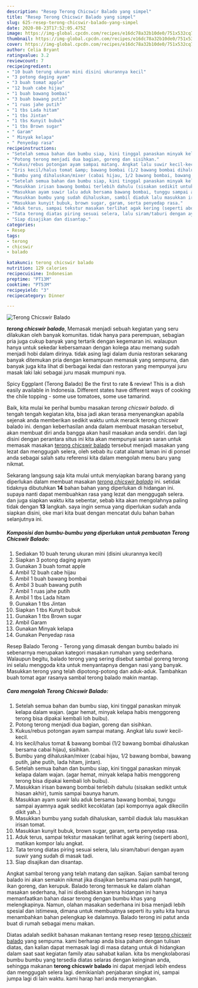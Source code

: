 ```yaml
---
description: "Resep Terong Chicswir Balado yang simpel"
title: "Resep Terong Chicswir Balado yang simpel"
slug: 625-resep-terong-chicswir-balado-yang-simpel
date: 2020-08-23T17:52:05.475Z
image: https://img-global.cpcdn.com/recipes/e16dc78a32b10de0/751x532cq70/terong-chicswir-balado-foto-resep-utama.jpg
thumbnail: https://img-global.cpcdn.com/recipes/e16dc78a32b10de0/751x532cq70/terong-chicswir-balado-foto-resep-utama.jpg
cover: https://img-global.cpcdn.com/recipes/e16dc78a32b10de0/751x532cq70/terong-chicswir-balado-foto-resep-utama.jpg
author: Celia Bryant
ratingvalue: 3.2
reviewcount: 7
recipeingredient:
- "10 buah terung ukuran mini disini ukurannya kecil"
- "3 potong daging ayam"
- "3 buah tomat apple"
- "12 buah cabe hijau"
- "1 buah bawang bombai"
- "3 buah bawang putih"
- "1 ruas jahe putih"
- "1 tbs Lada hitam"
- "1 tbs Jintan"
- "1 tbs Kunyit bubuk"
- "1 tbs Brown sugar"
- " Garam"
- " Minyak kelapa"
- " Penyedap rasa"
recipeinstructions:
- "Setelah semua bahan dan bumbu siap, kini tinggal panaskan minyak kelapa dalam wajan. (agar hemat, minyak kelapa habis menggoreng terong bisa dipakai kembali loh buibu)."
- "Potong terong menjadi dua bagian, goreng dan sisihkan."
- "Kukus/rebus potongan ayam sampai matang. Angkat lalu suwir kecil-kecil."
- "Iris kecil/halus tomat &amp; bawang bombai (1/2 bawang bombai dihaluskan bersama cabai hijau), sisihkan."
- "Bumbu yang dihaluskan/mixer (cabai hijau, 1/2 bawang bombai, bawang putih, jahe putih, lada hitam, jintan)."
- "Setelah semua bahan dan bumbu siap, kini tinggal panaskan minyak kelapa dalam wajan. (agar hemat, minyak kelapa habis menggoreng terong bisa dipakai kembali loh buibu)."
- "Masukkan irisan bawang bombai terlebih dahulu (sisakan sedikit untuk hiasan akhir), tumis sampai baunya harum."
- "Masukkan ayam suwir lalu aduk bersama bawang bombai, tunggu sampai ayamnya agak sedikit kecoklatan (api kompornya agak dikecilin dikit yah..)"
- "Masukkan bumbu yang sudah dihaluskan, sambil diaduk lalu masukkan irisan tomat."
- "Masukkan kunyit bubuk, brown sugar, garam, serta penyedap rasa."
- "Aduk terus, sampai tekstur masakan terlihat agak kering (seperti abon), matikan kompor lalu angkat."
- "Tata terong diatas piring sesuai selera, lalu siram/taburi dengan ayam suwir yang sudah di masak tadi."
- "Siap disajikan dan disantap."
categories:
- Resep
tags:
- terong
- chicswir
- balado

katakunci: terong chicswir balado 
nutrition: 129 calories
recipecuisine: Indonesian
preptime: "PT13M"
cooktime: "PT53M"
recipeyield: "3"
recipecategory: Dinner

---
```



![Terong Chicswir Balado](https://img-global.cpcdn.com/recipes/e16dc78a32b10de0/751x532cq70/terong-chicswir-balado-foto-resep-utama.jpg)

<b><i>terong chicswir balado</i></b>, Memasak menjadi sebuah kegiatan yang seru dilakukan oleh banyak komunitas. tidak hanya para perempuan, sebagian pria juga cukup banyak yang tertarik dengan kegemaran ini. walaupun hanya untuk sekedar kebersamaan dengan kolega atau memang sudah menjadi hobi dalam dirinya. tidak asing lagi dalam dunia restoran sekarang banyak ditemukan pria dengan kemampuan memasak yang sempurna, dan banyak juga kita lihat di berbagai kedai dan restoran yang mempunyai juru masak laki laki sebagai juru masak mumpuni nya.

Spicy Eggplant (Terong Balado) Be the first to rate &amp; review! This is a dish easily available in Indonesia. Different states have different ways of cooking the chile topping - some use tomatoes, some use tamarind.

Baik, kita mulai ke perihal bumbu masakan <i>terong chicswir balado</i>. di tengah tengah kegiatan kita, bisa jadi akan terasa menyenangkan apabila sejenak anda memberikan sedikit waktu untuk meracik terong chicswir balado ini. dengan keberhasilan anda dalam membuat masakan tersebut, akan membuat diri anda bangga akan hasil masakan anda sendiri. dan lagi disini dengan perantara situs ini kita akan mempunyai saran saran untuk memasak masakan <u>terong chicswir balado</u> tersebut menjadi masakan yang lezat dan menggugah selera, oleh sebab itu catat alamat laman ini di ponsel anda sebagai salah satu referensi kita dalam mengolah menu baru yang nikmat.


Sekarang langsung saja kita mulai untuk menyiapkan barang barang yang diperlukan dalam membuat masakan <u><i>terong chicswir balado</i></u> ini. setidak tidaknya dibutuhkan <b>14</b> bahan bahan yang diperlukan di hidangan ini. supaya nanti dapat membuahkan rasa yang lezat dan menggugah selera. dan juga siapkan waktu kita sebentar, sebab kita akan mengolahnya paling tidak dengan <b>13</b> langkah. saya ingin semua yang diperlukan sudah anda siapkan disini, oke mari kita buat dengan mencatat dulu bahan bahan selanjutnya ini.

<!--inarticleads1-->

##### Komposisi dan bumbu-bumbu yang diperlukan untuk pembuatan Terong Chicswir Balado:

1. Sediakan 10 buah terung ukuran mini (disini ukurannya kecil)
1. Siapkan 3 potong daging ayam
1. Gunakan 3 buah tomat apple
1. Ambil 12 buah cabe hijau
1. Ambil 1 buah bawang bombai
1. Ambil 3 buah bawang putih
1. Ambil 1 ruas jahe putih
1. Ambil 1 tbs Lada hitam
1. Gunakan 1 tbs Jintan
1. Siapkan 1 tbs Kunyit bubuk
1. Gunakan 1 tbs Brown sugar
1. Ambil  Garam
1. Gunakan  Minyak kelapa
1. Gunakan  Penyedap rasa


Resep Balado Terong - Terong yang dimasak dengan bumbu balado ini sebenarnya merupakan kategori masakan rumahan yang sederhana. Walaupun begitu, balado terong yang sering disebut sambal goreng terong ini selalu menggoda kita untuk menyantapnya dengan nasi yang banyak. Masukkan terong yang telah dipotong-potong dan aduk-aduk. Tambahkan buah tomat agar rasanya sambal terong balado makin mantap. 

<!--inarticleads2-->

##### Cara mengolah Terong Chicswir Balado:

1. Setelah semua bahan dan bumbu siap, kini tinggal panaskan minyak kelapa dalam wajan. (agar hemat, minyak kelapa habis menggoreng terong bisa dipakai kembali loh buibu).
1. Potong terong menjadi dua bagian, goreng dan sisihkan.
1. Kukus/rebus potongan ayam sampai matang. Angkat lalu suwir kecil-kecil.
1. Iris kecil/halus tomat &amp; bawang bombai (1/2 bawang bombai dihaluskan bersama cabai hijau), sisihkan.
1. Bumbu yang dihaluskan/mixer (cabai hijau, 1/2 bawang bombai, bawang putih, jahe putih, lada hitam, jintan).
1. Setelah semua bahan dan bumbu siap, kini tinggal panaskan minyak kelapa dalam wajan. (agar hemat, minyak kelapa habis menggoreng terong bisa dipakai kembali loh buibu).
1. Masukkan irisan bawang bombai terlebih dahulu (sisakan sedikit untuk hiasan akhir), tumis sampai baunya harum.
1. Masukkan ayam suwir lalu aduk bersama bawang bombai, tunggu sampai ayamnya agak sedikit kecoklatan (api kompornya agak dikecilin dikit yah..)
1. Masukkan bumbu yang sudah dihaluskan, sambil diaduk lalu masukkan irisan tomat.
1. Masukkan kunyit bubuk, brown sugar, garam, serta penyedap rasa.
1. Aduk terus, sampai tekstur masakan terlihat agak kering (seperti abon), matikan kompor lalu angkat.
1. Tata terong diatas piring sesuai selera, lalu siram/taburi dengan ayam suwir yang sudah di masak tadi.
1. Siap disajikan dan disantap.


Angkat sambal terong yang telah matang dan sajikan. Sajian sambal terong balado ini akan semakin nikmat jika disajikan bersama nasi putih hangat, ikan goreng, dan kerupuk. Balado terong termasuk ke dalam olahan masakan sederhana, hal ini disebabkan karena hidangan ini hanya memanfaatkan bahan dasar terong dengan bumbu khas yang melengkapinya. Namun, olahan masakan sederhana ini bisa menjadi lebih spesial dan istimewa, dimana untuk membuatnya seperti itu yaitu kita harus menambahkan bahan pelengkap ke dalamnya. Balado terong ini patut anda buat di rumah sebagai menu makan. 

Diatas adalah sedikit bahasan makanan tentang resep resep <u>terong chicswir balado</u> yang sempurna. kami berharap anda bisa paham dengan tulisan diatas, dan kalian dapat memasak lagi di masa datang untuk di hidangkan dalam saat saat kegiatan family atau sahabat kalian. kita bs mengkolaborasi bumbu bumbu yang tersedia diatas selaras dengan keinginan anda, sehingga makanan <b>terong chicswir balado</b> ini dapat menjadi lebih endess dan menggugah selera lagi. demikianlah penjabaran singkat ini, sampai jumpa lagi di lain waktu. kami harap hari anda menyenangkan.

